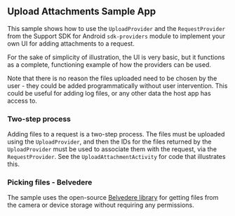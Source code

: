 ## Upload Attachments Sample App

This sample shows how to use the `UploadProvider` and the `RequestProvider` from the Support SDK for Android 
`sdk-providers` module to implement your own UI for adding attachments to a request. 

For the sake of simplicity of illustration, the UI is very basic, but it functions as a complete, 
functioning example of how the providers can be used. 

Note that there is no reason the files uploaded need to be chosen by the user - they could be added
programmatically without user intervention. This could be useful for adding log files, or any other 
data the host app has access to. 

### Two-step process

Adding files to a request is a two-step process. The files must be uploaded using the `UploadProvider`, 
and then the IDs for the files returned by the `UploadProvider` must be used to associate them with 
the request, via the `RequestProvider`. See the `UploadAttachmentActivity` for code that illustrates this. 

### Picking files - Belvedere 

The sample uses the open-source [Belvedere library](https://github.com/zendesk/belvedere) for 
 getting files from the camera or device storage without requiring any permissions. 